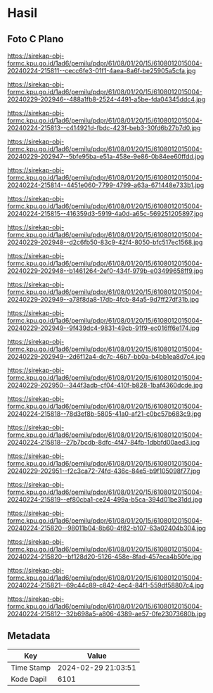 # Hasil

## Foto C Plano

https://sirekap-obj-formc.kpu.go.id/1ad6/pemilu/pdpr/61/08/01/20/15/6108012015004-20240224-215811--cecc6fe3-01f1-4aea-8a6f-be25905a5cfa.jpg

https://sirekap-obj-formc.kpu.go.id/1ad6/pemilu/pdpr/61/08/01/20/15/6108012015004-20240229-202946--488a1fb8-2524-4491-a5be-fda04345ddc4.jpg

https://sirekap-obj-formc.kpu.go.id/1ad6/pemilu/pdpr/61/08/01/20/15/6108012015004-20240224-215813--c414921d-fbdc-423f-beb3-30fd6b27b7d0.jpg

https://sirekap-obj-formc.kpu.go.id/1ad6/pemilu/pdpr/61/08/01/20/15/6108012015004-20240229-202947--5bfe95ba-e51a-458e-9e86-0b84ee60ffdd.jpg

https://sirekap-obj-formc.kpu.go.id/1ad6/pemilu/pdpr/61/08/01/20/15/6108012015004-20240224-215814--4451e060-7799-4799-a63a-671448e733b1.jpg

https://sirekap-obj-formc.kpu.go.id/1ad6/pemilu/pdpr/61/08/01/20/15/6108012015004-20240224-215815--416359d3-5919-4a0d-a65c-569251205897.jpg

https://sirekap-obj-formc.kpu.go.id/1ad6/pemilu/pdpr/61/08/01/20/15/6108012015004-20240229-202948--d2c6fb50-83c9-42f4-8050-bfc517ec1568.jpg

https://sirekap-obj-formc.kpu.go.id/1ad6/pemilu/pdpr/61/08/01/20/15/6108012015004-20240229-202948--b1461264-2ef0-434f-979b-e03499658ff9.jpg

https://sirekap-obj-formc.kpu.go.id/1ad6/pemilu/pdpr/61/08/01/20/15/6108012015004-20240229-202949--a78f8da8-17db-4fcb-84a5-9d7ff27df31b.jpg

https://sirekap-obj-formc.kpu.go.id/1ad6/pemilu/pdpr/61/08/01/20/15/6108012015004-20240229-202949--9f439dc4-9831-49cb-91f9-ec016ff6e174.jpg

https://sirekap-obj-formc.kpu.go.id/1ad6/pemilu/pdpr/61/08/01/20/15/6108012015004-20240229-202949--2d6f12a4-dc7c-46b7-bb0a-b4bb1ea8d7c4.jpg

https://sirekap-obj-formc.kpu.go.id/1ad6/pemilu/pdpr/61/08/01/20/15/6108012015004-20240229-202950--344f3adb-cf04-410f-b828-1baf4360dcde.jpg

https://sirekap-obj-formc.kpu.go.id/1ad6/pemilu/pdpr/61/08/01/20/15/6108012015004-20240224-215818--78d3ef8b-5805-41a0-af21-c0bc57b683c9.jpg

https://sirekap-obj-formc.kpu.go.id/1ad6/pemilu/pdpr/61/08/01/20/15/6108012015004-20240224-215818--27b7bcdb-8dfc-4f47-84fb-1dbbfd00aed3.jpg

https://sirekap-obj-formc.kpu.go.id/1ad6/pemilu/pdpr/61/08/01/20/15/6108012015004-20240229-202951--f2c3ca72-74fd-436c-84e5-b9f105098f77.jpg

https://sirekap-obj-formc.kpu.go.id/1ad6/pemilu/pdpr/61/08/01/20/15/6108012015004-20240224-215819--ef80cba1-ce24-499a-b5ca-394d01be31dd.jpg

https://sirekap-obj-formc.kpu.go.id/1ad6/pemilu/pdpr/61/08/01/20/15/6108012015004-20240224-215820--98011b04-8b60-4f82-b107-63a02404b304.jpg

https://sirekap-obj-formc.kpu.go.id/1ad6/pemilu/pdpr/61/08/01/20/15/6108012015004-20240224-215820--bf128d20-5126-458e-8fad-457eca4b50fe.jpg

https://sirekap-obj-formc.kpu.go.id/1ad6/pemilu/pdpr/61/08/01/20/15/6108012015004-20240224-215821--69c44c89-c842-4ec4-84f1-559df58807c4.jpg

https://sirekap-obj-formc.kpu.go.id/1ad6/pemilu/pdpr/61/08/01/20/15/6108012015004-20240224-215812--32b698a5-a806-4389-ae57-0fe23073680b.jpg


## Metadata

| Key        | Value               |
| ---------- | ------------------- |
| Time Stamp | 2024-02-29 21:03:51 |
| Kode Dapil | 6101                |




